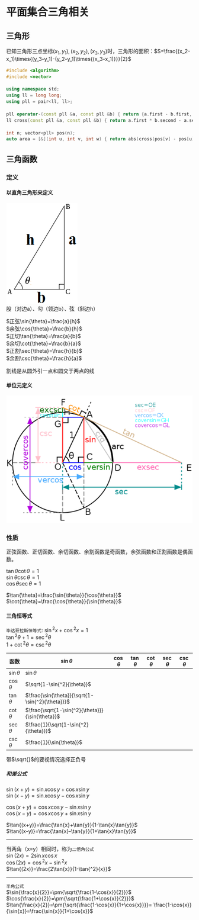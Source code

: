 # 平面集合三角相关

## 三角形
已知三角形三点坐标$(x_1,y_1),(x_2, y_2),(x_3,y_3)$时，三角形的面积：$S=\frac{(x_2-x_1)\times{(y_3-y_1)-(y_2-y_1)\times{(x_3-x_1)}}}{2}$  
``` c++
#include <algorithm>
#include <vector>

using namespace std;
using ll = long long;
using pll = pair<ll, ll>;

pll operator-(const pll &a, const pll &b) { return {a.first - b.first, a.second - b.second}; }
ll cross(const pll &a, const pll &b) { return a.first * b.second - a.second * b.first; }

int n; vector<pll> pos(n);
auto area = [&](int u, int v, int w) { return abs(cross(pos[v] - pos[u], pos[w] - pos[u]) / 2); };
```

## 三角函数
### 定义
#### 以直角三角形来定义
![Trigonometry_triangle_sim](../asserts/Trigonometry_triangle_sim.png)  
股（对边a）、勾（领边b）、弦（斜边h）  

$正弦\sin{\theta}=\frac{a}{h}$  
$余弦\cos{\theta}=\frac{b}{h}$  
$正切\tan{\theta}=\frac{a}{b}$  
$余切\cot{\theta}=\frac{b}{a}$  
$正割\sec{\theta}=\frac{h}{b}$  
$余割\csc{\theta}=\frac{h}{a}$  

割线是从圆外引一点和圆交于两点的线

#### 单位元定义
![Unit-circle_sin_cos_tan_cot_exsec_excsc_versin_vercos_coversin_covercos](../asserts/Unit-circle_sin_cos_tan_cot_exsec_excsc_versin_vercos_coversin_covercos.svg.png)  


### 性质

正弦函数、正切函数、余切函数、余割函数是奇函数，余弦函数和正割函数是偶函数。  

$\tan{\theta}\cot{\theta}=1$  
$\sin{\theta}\csc{\theta}=1$  
$\cos{\theta}\sec{\theta}=1$  

$\tan{\theta}=\frac{\sin{\theta}}{\cos{\theta}}$  
$\cot{\theta}=\frac{\cos{\theta}}{\sin{\theta}}$  
 
#### 三角恒等式
`毕达哥拉斯恒等式`: $\sin{^2}{x}+\cos{^2}{x}=1$  
$\tan{^2}{\theta}+1=\sec{^2}{\theta}$  
$1+\cot{^2}{\theta}=\csc{^2}{\theta}$  

| 函数 | $\sin{\theta}$ | $\cos{\theta}$| $\tan{\theta}$| $\cot{\theta}$| $\sec{\theta}$| $\csc{\theta}$|
| ---- | ---- | ---- | ---- | ---- | ---- | ---- |
| $\sin{\theta}$ | $\sin{\theta}$ | | | | | |
| $\cos{\theta}$ | $\sqrt{1-\sin{^2}{\theta}}$ | | | |  | |
| $\tan{\theta}$ | $\frac{\sin{\theta}}{\sqrt{1-\sin{^2}{\theta}}}$ | | | | | |
| $\cot{\theta}$ | $\frac{\sqrt{1-\sin{^2}{\theta}}}{\sin{\theta}}$ | | | | | |
| $\sec{\theta}$ | $\frac{1}{\sqrt{1-\sin{^2}{\theta}}}$ | | | | | |
| $\csc{\theta}$ | $\frac{1}{\sin{\theta}}$| | | | | |  

带$\sqrt{}$的要视情况选择正负号

##### 和差公式
$\sin{(x+y)}=\sin{x}\cos{y}+\cos{x}\sin{y}$  
$\sin{(x-y)}=\sin{x}\cos{y}-\cos{x}\sin{y}$  

$\cos{(x+y)}=\cos{x}\cos{y}-\sin{x}\sin{y}$  
$\cos{(x-y)}=\cos{x}\cos{y}+\sin{x}\sin{y}$  

$\tan{(x+y)}=\frac{\tan{x}+\tan{y}}{1-\tan{x}\tan{y}}$  
$\tan{(x-y)}=\frac{\tan{x}-\tan{y}}{1+\tan{x}\tan{y}}$  
- - -

当两角（x=y）相同时，称为`二倍角公式`  
$\sin{(2x)}=2\sin{x}\cos{x}$  
$\cos{(2x)}=\cos{^2}{x}-\sin{^2}{x}$  
$\tan{(2x)}=\frac{2\tan{x}}{1-\tan{^2}{x}}$
- - -

`半角公式`  
$\sin{\frac{x}{2}}=\pm{\sqrt{\frac{1-\cos{x}}{2}}}$  
$\cos{\frac{x}{2}}=\pm{\sqrt{\frac{1+\cos{x}}{2}}}$  
$\tan{\frac{x}{2}}=\pm{\sqrt{\frac{1-\cos{x}}{1+\cos{x}}}}=
\frac{1-\cos{x}}{\sin{x}}=\frac{\sin{x}}{1+\cos{x}}$  

